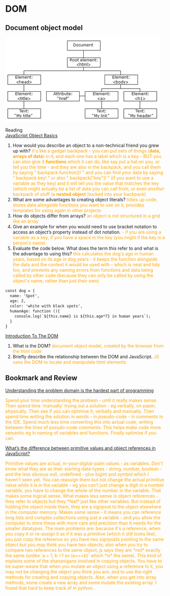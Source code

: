 # DOM

## Document object model

![The DOM tree](pic_htmltree.gif)

Reading  
<a href="https://developer.mozilla.org/en-US/docs/Learn/JavaScript/Objects/Basics" target="_blank">JavaScript Object Basics</a>

1. How would you describe an object to a non-technical friend you grew up with? <span style="color: orange;">it's like a gadget backpack - you can put sets of things (**data, arrays of data**) in it, and each one has a label which is a key - BUT you can _also_ give it **functions** which it can do, like say put a hat on you, or tell you the time - and they are also in the backpack, and you call them by saying " backpack.function()! " and you can find your data by saying " backpack.key! " or also " backpack["key"]! " (if you want to use a variable as they key) and it will tell you the value that matches the key (which might actually be a list of data you can call from, or even _another_ backpack of stuff (a **nested object** )tucked into your backpack)</span>
2. What are some advantages to creating object literals? <span style="color: orange;">tidies up code, stores data alongside functions you want to use on it, provides templates for using again in other projects</span>
3. How do objects differ from arrays? <span style="color: orange;">an object is not structured in a grid like an array</span>
4. Give an example for when you would need to use bracket notation to access an object’s property instead of dot notation. <span style="color: orange;">- if you are using a variable as a key, if you have a space in the key (you might if the key is a person's name)</span>
5. Evaluate the code below. What does the term this refer to and what is the advantage to using this? <span style="color: orange;">this calculates the dog's age in human years, based on its age in dog years - it keeps the function alongside the data and the context it would be used with - which is neat and tidy too, and prevents any naming errors from functions and data being called by other code (because they can only be called by using the object's name, rather than just their own)</span>

```
const dog = {
  name: 'Spot',
  age: 2,
  color: 'white with black spots',
  humanAge: function (){
    console.log(`${this.name} is ${this.age*7} in human years`);
  }
}
```

<a href="https://developer.mozilla.org/en-US/docs/Web/API/Document_Object_Model/Introduction" target="_blank">Introduction To The DOM</a>

1. What is the DOM? <span style="color: orange;">document object model, created by the browser from the html code</span>
2. Briefly describe the relationship between the DOM and JavaScript. <span style="color: orange;">JS uses the DOM to locate and manipulate html elements</span>

## Bookmark and Review

<a href="http://simpleprogrammer.com/2013/07/15/understanding-the-problem-domain-is-the-hardest-part-of-programming">Understanding the problem domain is the hardest part of programming</a>

<p style="color: orange;">Spend your time understanding the problem - until it really makes sense. Then spend time 'manually' trying out a solution - eg verbally, on paper, physically. Then see if you can optimise it, verbally and manually. Then spend time writing the solution in words - in pseudo-code - in comments in the IDE. Spend much less time converting this into actual code, writing between the lines of pseudo-code comments. This helps make code more semantic eg in naming of variables and functions. Finally optimise if you can.</p>

<a href="https://betterprogramming.pub/intermediate-javascript-whats-the-difference-between-primitive-values-and-object-references-e863d70677b" target="_blank">What’s the difference between primitive values and object references in JavaScript?</a>

<p style="color: orange;">Primitive values are actual, in-your-digital-palm values - as variables. Don't know what they are as their starting data-types - string, number, boolean - and the less obvious null, undefined - plus bigint and symbol which I haven't seen yet. You can reassign them but not change the actual primitive value while it is in the variable - eg you can't just change a digit in a number variable, you have to change the whole of the number in the variable. That makes some logical sense.   
What makes less sense is object references - they refer to objects but they *feel* just like other variables. But instead of holding the object inside them, they are a signpost to the object elsewhere in the computer memory. Makes some sense - it means you can reference long lists and complex collections using just a variable - and you allow the computer to store these with more care and precision than it needs for the smaller datatypes.   
The main problems are: because it's a reference, when you copy it or re-assign it as if it was a primitive (which it still looks like), you just copy the reference so you have two signposts pointing to the same object but you may think you have two objects; also when you try to compare two references to the same object, js says they are *not* exactly the same (unlike `a = 1, b =1 so (a===b)` which *is* the same).   
This kind of explains some of the shananigans involved in copying objects. You have to be super-aware that when you mutate an object using a reference to it, you may not be changing the object you think you are; and to use the right methods for creating and copying objects. Also, when you get into array methods, some create a new array and some mutate the existing array. I found that hard to keep track of in python.</p>
